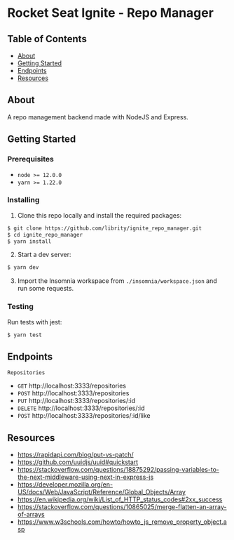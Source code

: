 # Rocket Seat Ignite - Repo Manager

## Table of Contents

- [About](#about)
- [Getting Started](#getting_started)
- [Endpoints](#endpoints)
- [Resources](#resources)

## About <a name = "about"></a>

A repo management backend made with NodeJS and Express.

## Getting Started <a name = "getting_started"></a>

### Prerequisites

- `node >= 12.0.0`
- `yarn >= 1.22.0`

### Installing

1. Clone this repo locally and install the required packages:

```bash
$ git clone https://github.com/librity/ignite_repo_manager.git
$ cd ignite_repo_manager
$ yarn install
```

2. Start a dev server:

```bash
$ yarn dev
```

3. Import the Insomnia workspace from `./insomnia/workspace.json`
   and run some requests.

### Testing

Run tests with jest:

```bash
$ yarn test
```

## Endpoints <a name = "endpoints"></a>

`Repositories`

- `GET` http://localhost:3333/repositories
- `POST` http://localhost:3333/repositories
- `PUT` http://localhost:3333/repositories/:id
- `DELETE` http://localhost:3333/repositories/:id
- `POST` http://localhost:3333/repositories/:id/like

## Resources <a name = "resources"></a>

- https://rapidapi.com/blog/put-vs-patch/
- https://github.com/uuidjs/uuid#quickstart
- https://stackoverflow.com/questions/18875292/passing-variables-to-the-next-middleware-using-next-in-express-js
- https://developer.mozilla.org/en-US/docs/Web/JavaScript/Reference/Global_Objects/Array
- https://en.wikipedia.org/wiki/List_of_HTTP_status_codes#2xx_success
- https://stackoverflow.com/questions/10865025/merge-flatten-an-array-of-arrays
- https://www.w3schools.com/howto/howto_js_remove_property_object.asp
